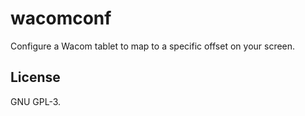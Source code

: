 # wacomconf
Configure a Wacom tablet to map to a specific offset on your screen.

## License
GNU GPL-3.
